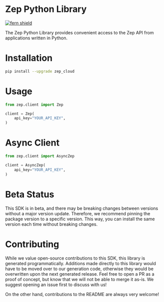 <!-- Begin Title, generated by Fern  -->
# Zep Python Library

[![fern shield](https://img.shields.io/badge/%F0%9F%8C%BF-SDK%20generated%20by%20Fern-brightgreen)](https://github.com/fern-api/fern)

The Zep Python Library provides convenient access to the Zep API from applications written in Python.
<!-- End Title  -->

<!-- Begin Installation, generated by Fern  -->
# Installation

```sh
pip install --upgrade zep_cloud
```
<!-- End Installation  -->

<!-- Begin Usage, generated by Fern  -->
# Usage

```python
from zep.client import Zep

client = Zep(
    api_key="YOUR_API_KEY",
)
```
<!-- End Usage  -->

<!-- Begin Async Usage, generated by Fern  -->
# Async Client

```python
from zep.client import AsyncZep

client = AsyncZep(
    api_key="YOUR_API_KEY",
)
```
<!-- End Async Usage  -->

<!-- Begin Status, generated by Fern  -->
# Beta Status

This SDK is in beta, and there may be breaking changes between versions without a major 
version update. Therefore, we recommend pinning the package version to a specific version. 
This way, you can install the same version each time without breaking changes.
<!-- End Status  -->

<!-- Begin Contributing, generated by Fern  -->
# Contributing

While we value open-source contributions to this SDK, this library is generated programmatically. 
Additions made directly to this library would have to be moved over to our generation code, 
otherwise they would be overwritten upon the next generated release. Feel free to open a PR as
 a proof of concept, but know that we will not be able to merge it as-is. We suggest opening 
an issue first to discuss with us!

On the other hand, contributions to the README are always very welcome!
<!-- End Contributing  -->

